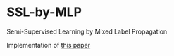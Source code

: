 # SSL-by-MLP
Semi-Supervised Learning by Mixed Label Propagation

Implementation of [this paper](https://www.aaai.org/Papers/AAAI/2007/AAAI07-103.pdf)
